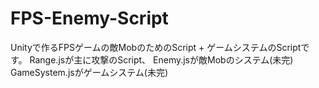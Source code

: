 FPS-Enemy-Script
==========
Unityで作るFPSゲームの敵MobのためのScript + ゲームシステムのScriptです。
Range.jsが主に攻撃のScript、
Enemy.jsが敵Mobのシステム(未完)
GameSystem.jsがゲームシステム(未完)
